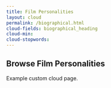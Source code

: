 ```yaml
---
title: Film Personalities
layout: cloud
permalink: /biographical.html
cloud-fields: biographical_heading
cloud-min: 
cloud-stopwords: 
---
```

## Browse Film Personalities

Example custom cloud page.
